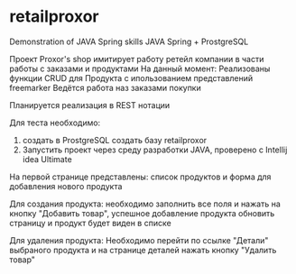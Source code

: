 # retailproxor
Demonstration of JAVA Spring  skills
JAVA Spring + ProstgreSQL

Проект Proxor's shop имитирует работу ретейл компании в части работы с заказами и продуктами
На данный момент:
Реализованы функции CRUD для Продукта с ипользованием представлений freemarker
Ведётся работа наз заказами покупки

Планируется реализация в REST нотации


Для теста необходимо: 
1. создать в ProstgreSQL создать базу retailproxor
2. Запустить проект через среду разработки JAVA, проверено с Intellij idea Ultimate

На первой странице представлены: список продуктов и форма для добавления нового продукта

Для создания продукта: 
необходимо заполнить все поля и нажать на кнопку "Добавить товар", успешное добавление продукта обновить страницу и продукт будет виден в списке

Для удаления продукта:
Необходимо перейти по ссылке "Детали" выбраного продукта и на странице деталей нажать кнопку "Удалить товар"
